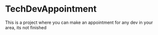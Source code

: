 # TechDevAppointment

This is a project where you can make an appointment for any dev in your area, its not finished
